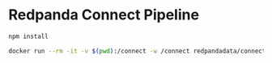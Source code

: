 # Redpanda Connect Pipeline

```bash
npm install
```

```bash
docker run --rm -it -v $(pwd):/connect -w /connect redpandadata/connect:4.52 run
```
